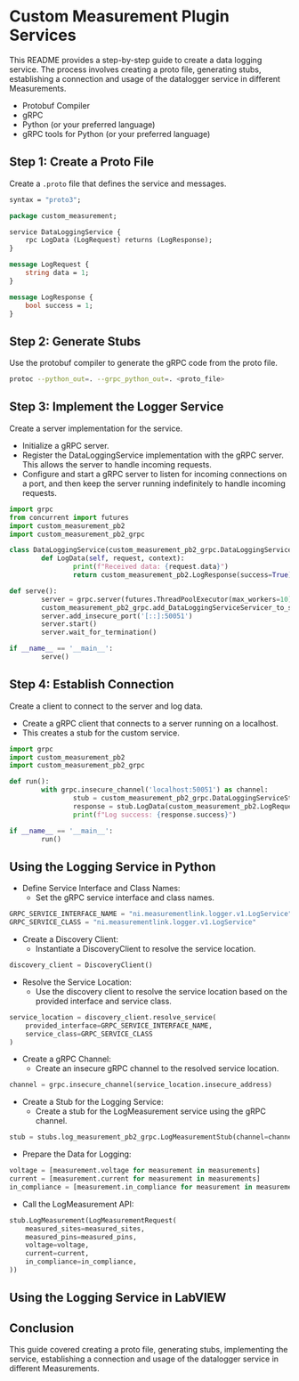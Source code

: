 # Custom Measurement Plugin Services

This README provides a step-by-step guide to create a data logging service. The process involves
creating a proto file, generating stubs, establishing a connection and usage of the datalogger
service in different Measurements.

- Protobuf Compiler
- gRPC
- Python (or your preferred language)
- gRPC tools for Python (or your preferred language)

## Step 1: Create a Proto File

Create a `.proto` file that defines the service and messages.

```proto
syntax = "proto3";

package custom_measurement;

service DataLoggingService {
    rpc LogData (LogRequest) returns (LogResponse);
}

message LogRequest {
    string data = 1;
}

message LogResponse {
    bool success = 1;
}
```

## Step 2: Generate Stubs

Use the protobuf compiler to generate the gRPC code from the proto file.

```sh
protoc --python_out=. --grpc_python_out=. <proto_file>
```

## Step 3: Implement the Logger Service

Create a server implementation for the service.

- Initialize a gRPC server.
- Register the DataLoggingService implementation with the gRPC server. This allows the server to
  handle incoming requests.
- Configure and start a gRPC server to listen for incoming connections on a port, and then keep the
  server running indefinitely to handle incoming requests.

```python
import grpc
from concurrent import futures
import custom_measurement_pb2
import custom_measurement_pb2_grpc

class DataLoggingService(custom_measurement_pb2_grpc.DataLoggingServiceServicer):
        def LogData(self, request, context):
                print(f"Received data: {request.data}")
                return custom_measurement_pb2.LogResponse(success=True)

def serve():
        server = grpc.server(futures.ThreadPoolExecutor(max_workers=10))
        custom_measurement_pb2_grpc.add_DataLoggingServiceServicer_to_server(DataLoggingService(), server)
        server.add_insecure_port('[::]:50051')
        server.start()
        server.wait_for_termination()

if __name__ == '__main__':
        serve()
```

## Step 4: Establish Connection

Create a client to connect to the server and log data.

- Create a gRPC client that connects to a server running on a localhost.
- This creates a stub for the custom service.

```python
import grpc
import custom_measurement_pb2
import custom_measurement_pb2_grpc

def run():
        with grpc.insecure_channel('localhost:50051') as channel:
                stub = custom_measurement_pb2_grpc.DataLoggingServiceStub(channel)
                response = stub.LogData(custom_measurement_pb2.LogRequest(data='Sample data'))
                print(f"Log success: {response.success}")

if __name__ == '__main__':
        run()
```

## Using the Logging Service in Python

- Define Service Interface and Class Names:
  - Set the gRPC service interface and class names.

```python
GRPC_SERVICE_INTERFACE_NAME = "ni.measurementlink.logger.v1.LogService"
GRPC_SERVICE_CLASS = "ni.measurementlink.logger.v1.LogService"
```

- Create a Discovery Client:
  - Instantiate a DiscoveryClient to resolve the service location.

```python
discovery_client = DiscoveryClient()
```

- Resolve the Service Location:
  - Use the discovery client to resolve the service location based on the provided interface and
    service class.

```python
service_location = discovery_client.resolve_service(
    provided_interface=GRPC_SERVICE_INTERFACE_NAME,
    service_class=GRPC_SERVICE_CLASS
)
```

- Create a gRPC Channel:
  - Create an insecure gRPC channel to the resolved service location.

```python
channel = grpc.insecure_channel(service_location.insecure_address)
```

- Create a Stub for the Logging Service:
  - Create a stub for the LogMeasurement service using the gRPC channel.

```python
stub = stubs.log_measurement_pb2_grpc.LogMeasurementStub(channel=channel)
```

- Prepare the Data for Logging:

```python
voltage = [measurement.voltage for measurement in measurements]
current = [measurement.current for measurement in measurements]
in_compliance = [measurement.in_compliance for measurement in measurements]
```

- Call the LogMeasurement API:

```python
stub.LogMeasurement(LogMeasurementRequest(
    measured_sites=measured_sites,
    measured_pins=measured_pins,
    voltage=voltage,
    current=current,
    in_compliance=in_compliance,
))
```

## Using the Logging Service in LabVIEW

## Conclusion

This guide covered creating a proto file, generating stubs, implementing the service, establishing a
connection and usage of the datalogger service in different Measurements.

